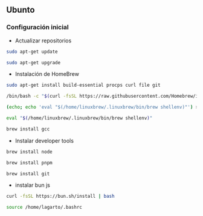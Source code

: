 ## Ubunto 

### Configuración inicial
- Actualizar repositorios

```bash
sudo apt-get update
```
```bash
sudo apt-get upgrade
```
- Instalación de HomeBrew
```bash
sudo apt-get install build-essential procps curl file git
```
```bash
/bin/bash -c "$(curl -fsSL https://raw.githubusercontent.com/Homebrew/install/HEAD/install.sh)"
```

```bash
(echo; echo 'eval "$(/home/linuxbrew/.linuxbrew/bin/brew shellenv)"') >> /home/lagarto/.bashrc
```
```bash
eval "$(/home/linuxbrew/.linuxbrew/bin/brew shellenv)"
```
```bash
brew install gcc
```
- Instalar developer tools
```bash
brew install node
```
```bash
brew install pnpm
```
```bash
brew install git
```

- instalar bun js
```bash
curl -fsSL https://bun.sh/install | bash
```
```bash
source /home/lagarto/.bashrc
```
